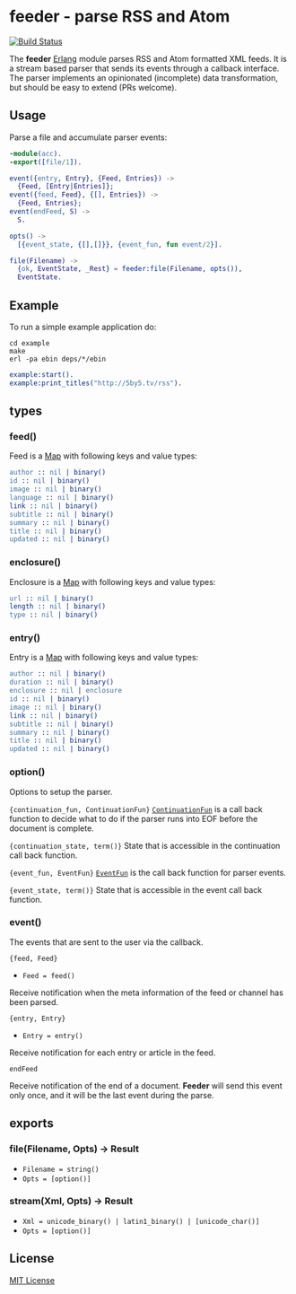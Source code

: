 # feeder - parse RSS and Atom

[![Build Status](https://secure.travis-ci.org/michaelnisi/feeder.svg)](http://travis-ci.org/michaelnisi/feeder)

The **feeder** [Erlang](http://www.erlang.org/) module parses RSS and Atom formatted XML feeds. It is a stream based parser that sends its events through a callback interface. The parser implements an opinionated (incomplete) data transformation, but should be easy to extend (PRs welcome).

## Usage

Parse a file and accumulate parser events:

```erlang
-module(acc).
-export([file/1]).

event({entry, Entry}, {Feed, Entries}) ->
  {Feed, [Entry|Entries]};
event({feed, Feed}, {[], Entries}) ->
  {Feed, Entries};
event(endFeed, S) ->
  S.

opts() ->
  [{event_state, {[],[]}}, {event_fun, fun event/2}].

file(Filename) ->
  {ok, EventState, _Rest} = feeder:file(Filename, opts()),
  EventState.
```

## Example

To run a simple example application do:

```
cd example
make
erl -pa ebin deps/*/ebin
```

```erlang
example:start().
example:print_titles("http://5by5.tv/rss").
```

## types

### feed()

Feed is a [Map](http://www.erlang.org/doc/man/maps.html) with following keys and value types:

```erlang
author :: nil | binary()
id :: nil | binary()
image :: nil | binary()
language :: nil | binary()
link :: nil | binary()
subtitle :: nil | binary()
summary :: nil | binary()
title :: nil | binary()
updated :: nil | binary()
```

### enclosure()

Enclosure is a [Map](http://www.erlang.org/doc/man/maps.html) with following keys and value types:

```erlang
url :: nil | binary()
length :: nil | binary()
type :: nil | binary()
```

### entry()

Entry is a [Map](http://www.erlang.org/doc/man/maps.html) with following keys and value types:

```erlang
author :: nil | binary()
duration :: nil | binary()
enclosure :: nil | enclosure
id :: nil | binary()
image :: nil | binary()
link :: nil | binary()
subtitle :: nil | binary()
summary :: nil | binary()
title :: nil | binary()
updated :: nil | binary()
```

### option()

Options to setup the parser.

`{continuation_fun, ContinuationFun}`
[`ContinuationFun`](http://www.erlang.org/doc/man/xmerl_sax_parser.html#ContinuationFun-1) is a call back function to decide what to do if the parser runs into EOF before the document is complete.

`{continuation_state, term()}`
State that is accessible in the continuation call back function.

`{event_fun, EventFun}`
[`EventFun`](http://www.erlang.org/doc/man/xmerl_sax_parser.html#EventFun-3) is the call back function for parser events.

`{event_state, term()}`
State that is accessible in the event call back function.

### event()

The events that are sent to the user via the callback.

`{feed, Feed}`

- `Feed = feed()`

Receive notification when the meta information of the feed or channel has been parsed.

`{entry, Entry}`

- `Entry = entry()`

Receive notification for each entry or article in the feed.

`endFeed`

Receive notification of the end of a document. **Feeder** will send this event only once, and it will be the last event during the parse.

## exports

### file(Filename, Opts) -> Result

- `Filename = string()`
- `Opts = [option()]`

### stream(Xml, Opts) -> Result

- `Xml = unicode_binary() | latin1_binary() | [unicode_char()]`
- `Opts = [option()]`

## License

[MIT License](https://raw.github.com/michaelnisi/feeder/master/LICENSE)
